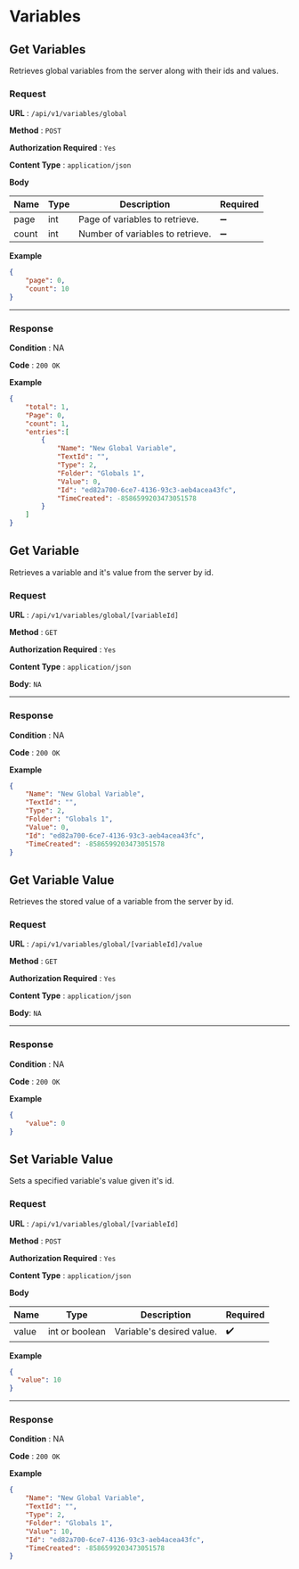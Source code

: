# Variables

## Get Variables

Retrieves global variables from the server along with their ids and values.

### Request

**URL** : `/api/v1/variables/global`

**Method** : `POST`

**Authorization Required** : `Yes`

**Content Type** : `application/json`

**Body**

| Name  | Type | Description | Required |
| ----- | ---- |------------ | -------- |
| page | int  | Page of variables to retrieve. | :heavy_minus_sign: |
| count | int  | Number of variables to retrieve. | :heavy_minus_sign: |

**Example**

```json
{
	"page": 0,
	"count": 10
}
```

---

### Response

**Condition** : NA

**Code** : `200 OK`

**Example**

```json
{
    "total": 1,
    "Page": 0,
    "count": 1,
    "entries":[
        {
            "Name": "New Global Variable",
            "TextId": "",
            "Type": 2,
            "Folder": "Globals 1",
            "Value": 0,
            "Id": "ed82a700-6ce7-4136-93c3-aeb4acea43fc",
            "TimeCreated": -8586599203473051578
        }
    ]
}
```

## Get Variable

Retrieves a variable and it's value from the server by id.

### Request

**URL** : `/api/v1/variables/global/[variableId]`

**Method** : `GET`

**Authorization Required** : `Yes`

**Content Type** : `application/json`

**Body**: `NA`

---

### Response

**Condition** : NA

**Code** : `200 OK`

**Example**

```json
{
    "Name": "New Global Variable",
    "TextId": "",
    "Type": 2,
    "Folder": "Globals 1",
    "Value": 0,
    "Id": "ed82a700-6ce7-4136-93c3-aeb4acea43fc",
    "TimeCreated": -8586599203473051578
}
```

## Get Variable Value

Retrieves the stored value of a variable from the server by id.

### Request

**URL** : `/api/v1/variables/global/[variableId]/value`

**Method** : `GET`

**Authorization Required** : `Yes`

**Content Type** : `application/json`

**Body**: `NA`

---

### Response

**Condition** : NA

**Code** : `200 OK`

**Example**

```json
{
    "value": 0
}
```



## Set Variable Value

Sets a specified variable's value given it's id.

### Request

**URL** : `/api/v1/variables/global/[variableId]`

**Method** : `POST`

**Authorization Required** : `Yes`

**Content Type** : `application/json`

**Body**

| Name  | Type | Description | Required |
| ----- | ---- |------------ | -------- |
| value | int or boolean | Variable's desired value. | :heavy_check_mark: |

**Example**

```json
{
  "value": 10
}
```

---

### Response

**Condition** : NA

**Code** : `200 OK`

**Example**

```json
{
    "Name": "New Global Variable",
    "TextId": "",
    "Type": 2,
    "Folder": "Globals 1",
    "Value": 10,
    "Id": "ed82a700-6ce7-4136-93c3-aeb4acea43fc",
    "TimeCreated": -8586599203473051578
}
```